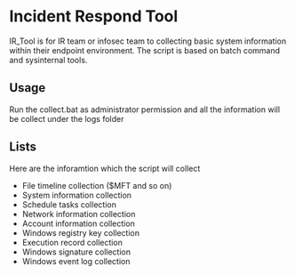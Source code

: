 # Incident Respond Tool
IR_Tool is for IR team or infosec team to collecting basic system information within their endpoint environment. The script is based on batch command and sysinternal tools.

## Usage
Run the collect.bat as administrator permission and all the information will be collect under the logs folder 

## Lists
Here are the inforamtion which the script will collect

* File timeline collection ($MFT and so on)
* System information collection
* Schedule tasks collection 
* Network information collection
* Account information collection
* Windows registry key collection
* Execution record collection
* Windows signature collection
* Windows event log collection
